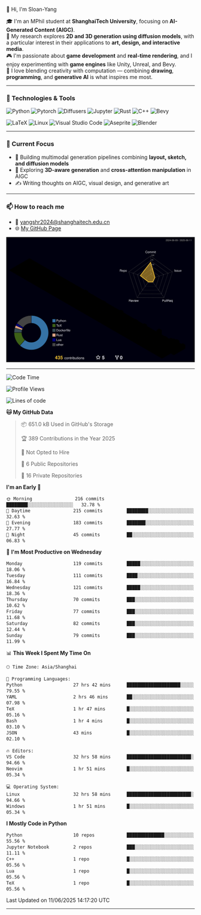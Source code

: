 👋 Hi, I'm Sloan-Yang

🎓 I'm an MPhil student at **ShanghaiTech University**, focusing on **AI-Generated Content (AIGC)**.  
🧠 My research explores **2D and 3D generation using diffusion models**, with a particular interest in their applications to **art, design, and interactive media**.  
🎮 I'm passionate about **game development** and **real-time rendering**, and I enjoy experimenting with **game engines** like Unity, Unreal, and Bevy.  
🎨 I love blending creativity with computation — combining **drawing**, **programming**, and **generative AI** is what inspires me most.

---

### 🧰 Technologies & Tools

![Python](https://img.shields.io/badge/python-%233776AB.svg?style=for-the-badge&logo=python&logoColor=white)
![Pytorch](https://img.shields.io/badge/pytorch-%23EE4C2C.svg?style=for-the-badge&logo=pytorch&logoColor=white)
![Diffusers](https://img.shields.io/badge/diffusers-HuggingFace-yellow?style=for-the-badge&logo=huggingface&logoColor=black)
![Jupyter](https://img.shields.io/badge/Jupyter-%23F37626.svg?style=for-the-badge&logo=Jupyter&logoColor=white)
![Rust](https://img.shields.io/badge/Rust-%23000000.svg?style=for-the-badge&logo=rust&logoColor=white)
![C++](https://img.shields.io/badge/C++-%2300599C.svg?style=for-the-badge&logo=c%2B%2B&logoColor=white)
![Bevy](https://img.shields.io/badge/Bevy-000000.svg?style=for-the-badge&logo=bevy&logoColor=white)

![LaTeX](https://img.shields.io/badge/LaTeX-47A141?style=for-the-badge&logo=latex&logoColor=white)
![Linux](https://img.shields.io/badge/Linux-FCC624?style=for-the-badge&logo=linux&logoColor=black)
![Visual Studio Code](https://img.shields.io/badge/VSCode-0078d7.svg?style=for-the-badge&logo=visual-studio-code&logoColor=white)
![Aseprite](https://img.shields.io/badge/Aseprite-FFFFFF?style=for-the-badge&logo=Aseprite&logoColor=%237D929E)
![Blender](https://img.shields.io/badge/Blender-F5792A?style=for-the-badge&logo=blender&logoColor=white)

---

### 🔭 Current Focus

- 🎨 Building multimodal generation pipelines combining **layout, sketch, and diffusion models**
- 🧪 Exploring **3D-aware generation** and **cross-attention manipulation** in AIGC
- ✍️ Writing thoughts on AIGC, visual design, and generative art

---

### 📫 How to reach me

- 📧 <a href="mailto:yangshr2024@shanghaitech.edu.cn">yangshr2024@shanghaitech.edu.cn</a>
- 🌐 [My GitHub Page](https://sloan-yang.github.io)  



![3D Profile](https://raw.githubusercontent.com/Sloan-Yang/Sloan-Yang/main/profile-3d-contrib/profile-night-rainbow.svg)

---


<!--START_SECTION:waka-->
![Code Time](http://img.shields.io/badge/Code%20Time-206%20hrs%2031%20mins-blue)

![Profile Views](http://img.shields.io/badge/Profile%20Views-20-blue)

![Lines of code](https://img.shields.io/badge/From%20Hello%20World%20I%27ve%20Written-2.0%20million%20lines%20of%20code-blue)

**🐱 My GitHub Data** 

> 📦 651.0 kB Used in GitHub's Storage 
 > 
> 🏆 389 Contributions in the Year 2025
 > 
> 🚫 Not Opted to Hire
 > 
> 📜 6 Public Repositories 
 > 
> 🔑 16 Private Repositories 
 > 
**I'm an Early 🐤** 

```text
🌞 Morning                216 commits         ████████░░░░░░░░░░░░░░░░░   32.78 % 
🌆 Daytime                215 commits         ████████░░░░░░░░░░░░░░░░░   32.63 % 
🌃 Evening                183 commits         ███████░░░░░░░░░░░░░░░░░░   27.77 % 
🌙 Night                  45 commits          ██░░░░░░░░░░░░░░░░░░░░░░░   06.83 % 
```
📅 **I'm Most Productive on Wednesday** 

```text
Monday                   119 commits         █████░░░░░░░░░░░░░░░░░░░░   18.06 % 
Tuesday                  111 commits         ████░░░░░░░░░░░░░░░░░░░░░   16.84 % 
Wednesday                121 commits         █████░░░░░░░░░░░░░░░░░░░░   18.36 % 
Thursday                 70 commits          ███░░░░░░░░░░░░░░░░░░░░░░   10.62 % 
Friday                   77 commits          ███░░░░░░░░░░░░░░░░░░░░░░   11.68 % 
Saturday                 82 commits          ███░░░░░░░░░░░░░░░░░░░░░░   12.44 % 
Sunday                   79 commits          ███░░░░░░░░░░░░░░░░░░░░░░   11.99 % 
```


📊 **This Week I Spent My Time On** 

```text
🕑︎ Time Zone: Asia/Shanghai

💬 Programming Languages: 
Python                   27 hrs 42 mins      ████████████████████░░░░░   79.55 % 
YAML                     2 hrs 46 mins       ██░░░░░░░░░░░░░░░░░░░░░░░   07.98 % 
TeX                      1 hr 47 mins        █░░░░░░░░░░░░░░░░░░░░░░░░   05.16 % 
Bash                     1 hr 4 mins         █░░░░░░░░░░░░░░░░░░░░░░░░   03.10 % 
JSON                     43 mins             █░░░░░░░░░░░░░░░░░░░░░░░░   02.10 % 

🔥 Editors: 
VS Code                  32 hrs 58 mins      ████████████████████████░   94.66 % 
Neovim                   1 hr 51 mins        █░░░░░░░░░░░░░░░░░░░░░░░░   05.34 % 

💻 Operating System: 
Linux                    32 hrs 58 mins      ████████████████████████░   94.66 % 
Windows                  1 hr 51 mins        █░░░░░░░░░░░░░░░░░░░░░░░░   05.34 % 
```

**I Mostly Code in Python** 

```text
Python                   10 repos            ██████████████░░░░░░░░░░░   55.56 % 
Jupyter Notebook         2 repos             ███░░░░░░░░░░░░░░░░░░░░░░   11.11 % 
C++                      1 repo              █░░░░░░░░░░░░░░░░░░░░░░░░   05.56 % 
Lua                      1 repo              █░░░░░░░░░░░░░░░░░░░░░░░░   05.56 % 
TeX                      1 repo              █░░░░░░░░░░░░░░░░░░░░░░░░   05.56 % 
```




 Last Updated on 11/06/2025 14:17:20 UTC
<!--END_SECTION:waka-->

---





